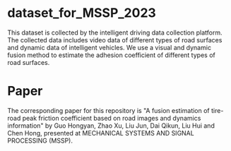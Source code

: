 # dataset_for_MSSP_2023
This dataset is collected by the intelligent driving data collection platform. The collected data includes video data of different types of road surfaces and dynamic data of intelligent vehicles. We use a visual and dynamic fusion method to estimate the adhesion coefficient of different types of road surfaces.

# Paper
The corresponding paper for this repository is "A fusion estimation of tire-road peak friction coefficient based on road images and dynamics information" by Guo Hongyan, Zhao Xu, Liu Jun, Dai Qikun, Liu Hui and Chen Hong, presented at MECHANICAL SYSTEMS AND SIGNAL PROCESSING (MSSP).
